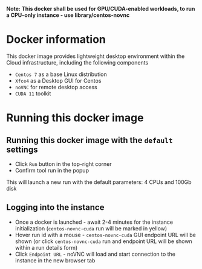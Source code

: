 **Note: This docker shall be used for GPU/CUDA-enabled workloads, to run a CPU-only instance - use library/centos-novnc**

# Docker information

This docker image provides lightweight desktop environment within the Cloud infrastructure, including the following components

* `Centos 7` as a base Linux distribution
* `Xfce4` as a Desktop GUI for Centos
* `noVNC` for remote desktop access
* `CUDA 11` toolkit

# Running this docker image

## Running this docker image with the `default` settings

* Click `Run` button in the top-right corner
* Confirm tool run in the popup

This will launch a new run with the default parameters: 4 CPUs and 100Gb disk

## Logging into the instance

* Once a docker is launched - await 2-4 minutes for the instance initialization (`centos-novnc-cuda` run will be marked in yellow)
* Hover run id with a mouse - `centos-novnc-cuda` GUI endpoint URL will be shown (or click `centos-novnc-cuda` run and endpoint URL will be shown within a run details form)
* Click `Endpoint URL` - noVNC will load and start connection to the instance in the new browser tab
